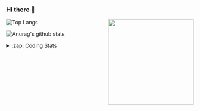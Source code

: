 ### Hi there 👋

<!--
**tao8687/tao8687** is a ✨ _special_ ✨ repository because its `README.md` (this file) appears on your GitHub profile.

Here are some ideas to get you started:

- 🔭 I’m currently working on ...
- 🌱 I’m currently learning ...
- 👯 I’m looking to collaborate on ...
- 🤔 I’m looking for help with ...
- 💬 Ask me about ...
- 📫 How to reach me: ...
- 😄 Pronouns: ...
- ⚡ Fun fact: ...
-->

<img align='right' src="https://media.giphy.com/media/M9gbBd9nbDrOTu1Mqx/giphy.gif" width="230">

![Top Langs](https://github-readme-stats.vercel.app/api/top-langs/?username=tao8687&layout=compact&title_color=23238E&text_color=A67D3D)

![Anurag's github stats](https://github-readme-stats.vercel.app/api?username=tao8687&show_icons=true&&text_color=A67D3D&title_color=23238E&show_icons=false&count_private=true&hide=stars)

<details>
  <summary>:zap: Coding Stats</summary>
  <b>
<!--START_SECTION:waka-->
```text
Week: 31 January, 2021 - 07 February, 2021

C          2 hrs 32 mins   ██████████▓░░░░░░░░░░░░░░   42.26 % 
Makefile   1 hr 30 mins    ██████▒░░░░░░░░░░░░░░░░░░   25.02 % 
CUDA       1 hr 9 mins     ████▓░░░░░░░░░░░░░░░░░░░░   19.27 % 
C++        13 mins         █░░░░░░░░░░░░░░░░░░░░░░░░   03.71 % 
Markdown   12 mins         █░░░░░░░░░░░░░░░░░░░░░░░░   03.45 % 
```
<!--END_SECTION:waka-->
</details>
